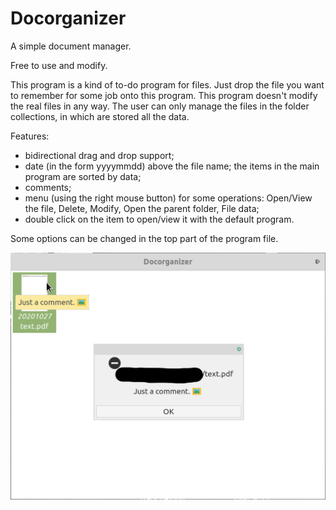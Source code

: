 # Docorganizer
A simple document manager.

Free to use and modify.

This program is a kind of to-do program for files. Just drop the file you want to remember for some job onto this program.
This program doesn't modify the real files in any way. The user can only manage the files in the folder collections, in which are stored all the data.

Features:
- bidirectional drag and drop support;
- date (in the form yyyymmdd) above the file name; the items in the main program are sorted by data;
- comments;
- menu (using the right mouse button) for some operations: Open/View the file, Delete, Modify, Open the parent folder, File data;
- double click on the item to open/view it with the default program.

Some options can be changed in the top part of the program file.

![Screenshoot](https://github.com/frank038/Docorganizer/blob/main/screenshot.png)
